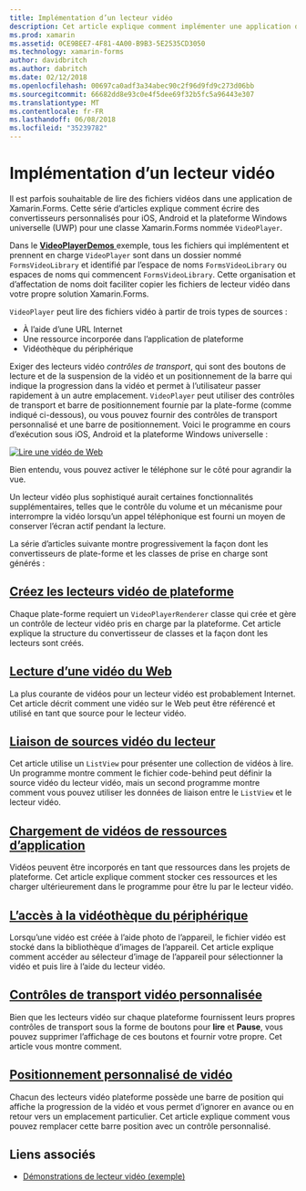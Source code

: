 ```yaml
---
title: Implémentation d’un lecteur vidéo
description: Cet article explique comment implémenter une application de lecteur vidéo à l’aide de Xamarin.Forms.
ms.prod: xamarin
ms.assetid: 0CE9BEE7-4F81-4A00-B9B3-5E2535CD3050
ms.technology: xamarin-forms
author: davidbritch
ms.author: dabritch
ms.date: 02/12/2018
ms.openlocfilehash: 00697ca0adf3a34abec90c2f96d9fd9c273d06bb
ms.sourcegitcommit: 66682dd8e93c0e4f5dee69f32b5fc5a96443e307
ms.translationtype: MT
ms.contentlocale: fr-FR
ms.lasthandoff: 06/08/2018
ms.locfileid: "35239782"
---
```

# <a name="implementing-a-video-player"></a>Implémentation d’un lecteur vidéo

Il est parfois souhaitable de lire des fichiers vidéos dans une application de Xamarin.Forms. Cette série d’articles explique comment écrire des convertisseurs personnalisés pour iOS, Android et la plateforme Windows universelle (UWP) pour une classe Xamarin.Forms nommée `VideoPlayer`.

Dans le [ **VideoPlayerDemos** ](https://developer.xamarin.com/samples/xamarin-forms/customrenderers/VideoPlayerDemos/) exemple, tous les fichiers qui implémentent et prennent en charge `VideoPlayer` sont dans un dossier nommé `FormsVideoLibrary` et identifié par l’espace de noms `FormsVideoLibrary` ou espaces de noms qui commencent `FormsVideoLibrary`. Cette organisation et d’affectation de noms doit faciliter copier les fichiers de lecteur vidéo dans votre propre solution Xamarin.Forms.

`VideoPlayer` peut lire des fichiers vidéo à partir de trois types de sources :

- À l’aide d’une URL Internet
- Une ressource incorporée dans l’application de plateforme
- Vidéothèque du périphérique

Exiger des lecteurs vidéo *contrôles de transport*, qui sont des boutons de lecture et de la suspension de la vidéo et un positionnement de la barre qui indique la progression dans la vidéo et permet à l’utilisateur passer rapidement à un autre emplacement. `VideoPlayer` peut utiliser des contrôles de transport et barre de positionnement fournie par la plate-forme (comme indiqué ci-dessous), ou vous pouvez fournir des contrôles de transport personnalisé et une barre de positionnement. Voici le programme en cours d’exécution sous iOS, Android et la plateforme Windows universelle :

[![Lire une vidéo de Web](web-videos-images/playwebvideo-small.png "lire une vidéo de Web")](web-videos-images/playwebvideo-large.png#lightbox "lire la vidéo sur le Web")

Bien entendu, vous pouvez activer le téléphone sur le côté pour agrandir la vue.

Un lecteur vidéo plus sophistiqué aurait certaines fonctionnalités supplémentaires, telles que le contrôle du volume et un mécanisme pour interrompre la vidéo lorsqu’un appel téléphonique est fourni un moyen de conserver l’écran actif pendant la lecture.

La série d’articles suivante montre progressivement la façon dont les convertisseurs de plate-forme et les classes de prise en charge sont générés :

## <a name="creating-the-platform-video-playersplayer-creationmd"></a>[Créez les lecteurs vidéo de plateforme](player-creation.md)

Chaque plate-forme requiert un `VideoPlayerRenderer` classe qui crée et gère un contrôle de lecteur vidéo pris en charge par la plateforme. Cet article explique la structure du convertisseur de classes et la façon dont les lecteurs sont créés.

## <a name="playing-a-web-videoweb-videosmd"></a>[Lecture d’une vidéo du Web](web-videos.md)

La plus courante de vidéos pour un lecteur vidéo est probablement Internet. Cet article décrit comment une vidéo sur le Web peut être référencé et utilisé en tant que source pour le lecteur vidéo.

## <a name="binding-video-sources-to-the-playersource-bindingsmd"></a>[Liaison de sources vidéo du lecteur](source-bindings.md)

Cet article utilise un `ListView` pour présenter une collection de vidéos à lire. Un programme montre comment le fichier code-behind peut définir la source vidéo du lecteur vidéo, mais un second programme montre comment vous pouvez utiliser les données de liaison entre le `ListView` et le lecteur vidéo.

## <a name="loading-application-resource-videosloading-resourcesmd"></a>[Chargement de vidéos de ressources d’application](loading-resources.md)

Vidéos peuvent être incorporés en tant que ressources dans les projets de plateforme. Cet article explique comment stocker ces ressources et les charger ultérieurement dans le programme pour être lu par le lecteur vidéo.

## <a name="accessing-the-devices-video-libraryaccessing-librarymd"></a>[L’accès à la vidéothèque du périphérique](accessing-library.md)

Lorsqu’une vidéo est créée à l’aide photo de l’appareil, le fichier vidéo est stocké dans la bibliothèque d’images de l’appareil. Cet article explique comment accéder au sélecteur d’image de l’appareil pour sélectionner la vidéo et puis lire à l’aide du lecteur vidéo.

## <a name="custom-video-transport-controlscustom-transportmd"></a>[Contrôles de transport vidéo personnalisée](custom-transport.md)

Bien que les lecteurs vidéo sur chaque plateforme fournissent leurs propres contrôles de transport sous la forme de boutons pour **lire** et **Pause**, vous pouvez supprimer l’affichage de ces boutons et fournir votre propre. Cet article vous montre comment.

## <a name="custom-video-positioningcustom-positioningmd"></a>[Positionnement personnalisé de vidéo](custom-positioning.md)

Chacun des lecteurs vidéo plateforme possède une barre de position qui affiche la progression de la vidéo et vous permet d’ignorer en avance ou en retour vers un emplacement particulier. Cet article explique comment vous pouvez remplacer cette barre position avec un contrôle personnalisé.





## <a name="related-links"></a>Liens associés

- [Démonstrations de lecteur vidéo (exemple)](https://developer.xamarin.com/samples/xamarin-forms/customrenderers/VideoPlayerDemos/)
